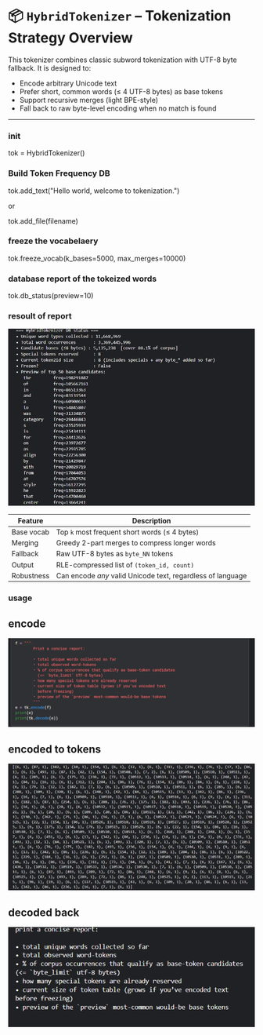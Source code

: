 # 📦 `HybridTokenizer` – Tokenization Strategy Overview

This tokenizer combines classic subword tokenization with UTF-8 byte fallback. It is designed to:

- Encode arbitrary Unicode text
- Prefer short, common words (≤ 4 UTF-8 bytes) as base tokens
- Support recursive merges (light BPE-style)
- Fall back to raw byte-level encoding when no match is found

---
### init

tok = HybridTokenizer()

###  Build Token Frequency DB


tok.add_text("Hello world, welcome to tokenization.")

or 

tok.add_file(filename)

### freeze the vocabelaery

tok.freeze_vocab(k_bases=5000, max_merges=10000)

### database report of the tokeized words

tok.db_status(preview=10)

### resoult of report

<p align="center">
  <img src="scrshots\Screenshot 2025-08-04 180616.png" alt="vocab_status" width="600">
</p>

| Feature    | Description                                                 |
| ---------- | ----------------------------------------------------------- |
| Base vocab | Top `k` most frequent short words (≤ 4 bytes)               |
| Merging    | Greedy 2-part merges to compress longer words               |
| Fallback   | Raw UTF-8 bytes as `byte_NN` tokens                         |
| Output     | RLE-compressed list of `(token_id, count)`                  |
| Robustness | Can encode *any* valid Unicode text, regardless of language |

### usage
## encode
<p align="center">
  <img src="scrshots\Screenshot 2025-08-04 180534.png" alt="code" width="600">
</p>

## encoded to tokens
<p align="center">
  <img src="scrshots\Screenshot 2025-08-04 180548.png" alt="encoded" width="600">
</p>

## decoded back
<p align="center">
  <img src="scrshots\Screenshot 2025-08-04 180559.png" alt="decoded" width="600">
</p>